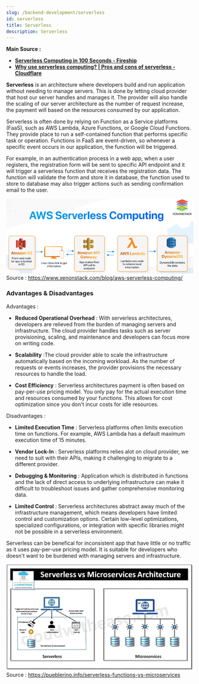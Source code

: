 ```yaml
---
slug: /backend-development/serverless
id: serverless
title: Serverless
description: Serverless
---
```


**Main Source :**

- **[Serverless Computing in 100 Seconds - Fireship](https://youtu.be/W_VV2Fx32_Y?si=wXaUo9KP5bPSaYf4)**
- **[Why use serverless computing? | Pros and cons of serverless - Cloudflare](https://www.cloudflare.com/learning/serverless/why-use-serverless/)**

**Serverless** is an architecture where developers build and run application without needing to manage servers. This is done by letting cloud provider that host our server handles and manages it. The provider will also handle the scaling of our server architecture as the number of request increase, the payment will based on the resources consumed by our application.

Serverless is often done by relying on Function as a Service platforms (FaaS), such as AWS Lambda, Azure Functions, or Google Cloud Functions. They provide place to run a self-contained function that performs specific task or operation. Functions in FaaS are event-driven, so whenever a specific event occurs in our application, the function will be triggered.

For example, in an authentication process in a web app, when a user registers, the registration form will be sent to specific API endpoint and it will trigger a serverless function that receives the registration data. The function will validate the form and store it in database, the function used to store to database may also trigger actions such as sending confirmation email to the user.

![Serverless architecture](./serverless.png)  
Source : https://www.xenonstack.com/blog/aws-serverless-computing/

### Advantages & Disadvantages

Advantages :

- **Reduced Operational Overhead** : With serverless architectures, developers are relieved from the burden of managing servers and infrastructure. The cloud provider handles tasks such as server provisioning, scaling, and maintenance and developers can focus more on writing code.

- **Scalability** :The cloud provider able to scale the infrastructure automatically based on the incoming workload. As the number of requests or events increases, the provider provisions the necessary resources to handle the load.

- **Cost Efficiency** : Serverless architectures payment is often based on pay-per-use pricing model. You only pay for the actual execution time and resources consumed by your functions. This allows for cost optimization since you don't incur costs for idle resources.

Disadvantages :

- **Limited Execution Time** : Serverless platforms often limits execution time on functions. For example, AWS Lambda has a default maximum execution time of 15 minutes.

- **Vendor Lock-In** : Serverless platforms relies alot on cloud provider, we need to suit with their APIs, making it challenging to migrate to a different provider.

- **Debugging & Monitoring** : Application which is distributed in functions and the lack of direct access to underlying infrastructure can make it difficult to troubleshoot issues and gather comprehensive monitoring data.

- **Limited Control** : Serverless architectures abstract away much of the infrastructure management, which means developers have limited control and customization options. Certain low-level optimizations, specialized configurations, or integration with specific libraries might not be possible in a serverless environment.

Serverless can be benefical for inconsistent app that have little or no traffic as it uses pay-per-use pricing model. It is suitable for developers who doesn't want to be burdened with managing servers and infrastructure.

![Serverless vs microservices](./serverless-vs-microservices.webp)  
Source : https://pueblerino.info/serverless-functions-vs-microservices

